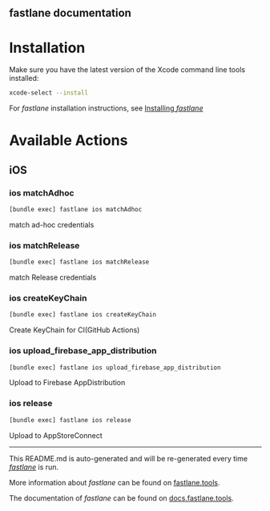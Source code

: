 fastlane documentation
----

# Installation

Make sure you have the latest version of the Xcode command line tools installed:

```sh
xcode-select --install
```

For _fastlane_ installation instructions, see [Installing _fastlane_](https://docs.fastlane.tools/#installing-fastlane)

# Available Actions

## iOS

### ios matchAdhoc

```sh
[bundle exec] fastlane ios matchAdhoc
```

match ad-hoc credentials

### ios matchRelease

```sh
[bundle exec] fastlane ios matchRelease
```

match Release credentials

### ios createKeyChain

```sh
[bundle exec] fastlane ios createKeyChain
```

Create KeyChain for CI(GitHub Actions)

### ios upload_firebase_app_distribution

```sh
[bundle exec] fastlane ios upload_firebase_app_distribution
```

Upload to Firebase AppDistribution

### ios release

```sh
[bundle exec] fastlane ios release
```

Upload to AppStoreConnect

----

This README.md is auto-generated and will be re-generated every time [_fastlane_](https://fastlane.tools) is run.

More information about _fastlane_ can be found on [fastlane.tools](https://fastlane.tools).

The documentation of _fastlane_ can be found on [docs.fastlane.tools](https://docs.fastlane.tools).
